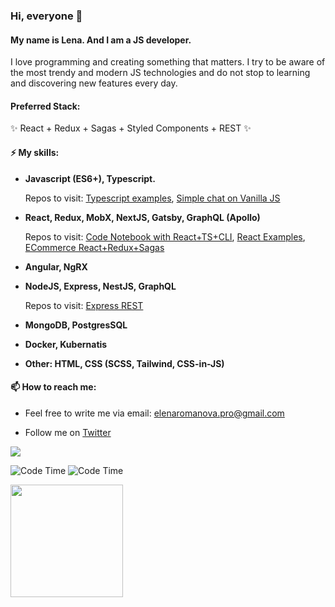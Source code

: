 ### Hi, everyone 👋

#### My name is Lena. And I am a JS developer.

I love programming and creating something that matters. I try to be aware of the most trendy and modern JS technologies and do not stop to learning and discovering new features every day.

#### Preferred Stack:

:sparkles: React + Redux + Sagas + Styled Components + REST :sparkles:

#### ⚡ My skills:

- <strong>Javascript (ES6+), Typescript.</strong>
  <p>Repos to visit: <a href="https://github.com/for-alisia/typescript_examples">Typescript examples</a>, <a href="https://github.com/for-alisia/app-chat">Simple chat on Vanilla JS</a></p>

- <strong>React, Redux, MobX, NextJS, Gatsby, GraphQL (Apollo)</strong>
  <p>Repos to visit: <a href="https://github.com/for-alisia/code-book">Code Notebook with React+TS+CLI</a>, <a href="https://github.com/for-alisia/react-examples">React Examples</a>, <a href="https://github.com/for-alisia/ecommerce-crown">ECommerce React+Redux+Sagas</a></p>

- <strong>Angular, NgRX</strong>

- <strong>NodeJS, Express, NestJS, GraphQL</strong>

  <p>Repos to visit: <a href="https://github.com/for-alisia/ls-crm-backend">Express REST</a></p>

- <strong>MongoDB, PostgresSQL</strong>

- <strong>Docker, Kubernatis</strong>

- <strong>Other: HTML, CSS (SCSS, Tailwind, CSS-in-JS)</strong>

#### 📫 How to reach me:

- Feel free to write me via email: elenaromanova.pro@gmail.com

- Follow me on [Twitter](https://twitter.com/for_alisia)

![](https://visitor-badge.glitch.me/badge?page_id=for-alisia.for-alisia)

![Code Time](https://img.shields.io/endpoint?style=flat&url=https://codetime-api.datreks.com/badge/525?logoColor=white%26project=%26recentMS=0%26showProject=false)
![Code Time](https://img.shields.io/endpoint?style=flat&url=https://codetime-api.datreks.com/badge/525?logoColor=white%26project=%26recentMS=2592000000%26showProject=false)

<img height="180em" src="https://github-readme-stats.vercel.app/api?username=for-alisia&show_icons=true&hide_border=true&&count_private=true&include_all_commits=true&theme=radical&hide=contribs,prs,stars" />
